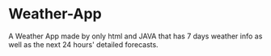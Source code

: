 # Weather-App
A Weather App made by only html and JAVA that has 7 days weather info as well as the next 24 hours' detailed forecasts.

